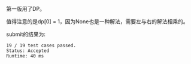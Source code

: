 第一版用了DP。

值得注意的是dp[0] = 1，因为None也是一种解法，需要左与右的解法相乘的。

submit的结果为:
```
19 / 19 test cases passed.
Status: Accepted
Runtime: 40 ms
```
